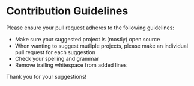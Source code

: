 # Contribution Guidelines

Please ensure your pull request adheres to the following guidelines:

- Make sure your suggested project is (mostly) open source
- When wanting to suggest mutliple projects, please make an individual pull request for each suggestion
- Check your spelling and grammar
- Remove trailing whitespace from added lines

Thank you for your suggestions!
